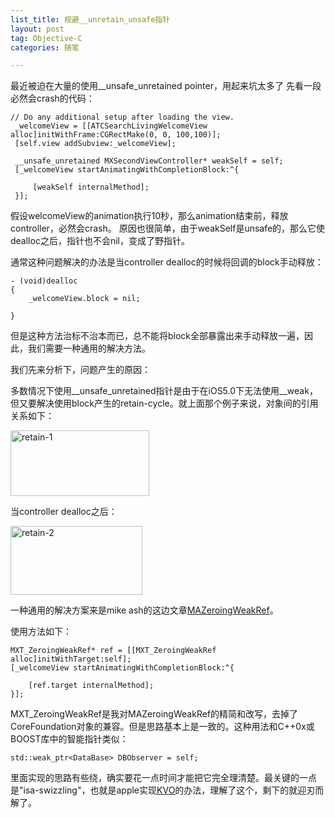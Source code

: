 ```yaml
---
list_title: 规避__unretain_unsafe指针
layout: post
tag: Objective-C
categories: 随笔

---
```



<em></em>

最近被迫在大量的使用__unsafe_unretained pointer，用起来坑太多了
先看一段必然会crash的代码：

```objc
// Do any additional setup after loading the view.
 _welcomeView = [[ATCSearchLivingWelcomeView alloc]initWithFrame:CGRectMake(0, 0, 100,100)];
 [self.view addSubview:_welcomeView];
 
 __unsafe_unretained MXSecondViewController* weakSelf = self;
 [_welcomeView startAnimatingWithCompletionBlock:^{
    
     [weakSelf internalMethod];
 }];
```

假设welcomeView的animation执行10秒，那么animation结束前，释放controller，必然会crash。
原因也很简单，由于weakSelf是unsafe的，那么它使dealloc之后，指针也不会nil，变成了野指针。

通常这种问题解决的办法是当controller dealloc的时候将回调的block手动释放：

```objc
- (void)dealloc
{
    _welcomeView.block = nil;
    
}
```

但是这种方法治标不治本而已，总不能将block全部暴露出来手动释放一遍，因此，我们需要一种通用的解决方法。

我们先来分析下，问题产生的原因：

多数情况下使用__unsafe_unretained指针是由于在iOS5.0下无法使用__weak，但又要解决使用block产生的retain-cycle。就上面那个例子来说，对象间的引用关系如下：

<a href="/assets/images/2013/11/retain-1.png"><img src="{{site.baseurl}}/assets/images/2013/11/retain-1.png" alt="retain-1" width="222" height="105" class="alignnone size-full wp-image-330" /></a>

当controller dealloc之后：

<a href="/assets/images/2013/11/retain-2.png"><img src="{{site.baseurl}}/assets/images/2013/11/retain-2.png" alt="retain-2" width="211" height="110" class="alignnone size-full wp-image-331" /></a>

一种通用的解决方案来是mike ash的这边文章<a href="http://www.mikeash.com/pyblog/friday-qa-2010-07-16-zeroing-weak-
references-in-objective-c.html">MAZeroingWeakRef</a>。

使用方法如下：

```objc 
MXT_ZeroingWeakRef* ref = [[MXT_ZeroingWeakRef alloc]initWithTarget:self];
[_welcomeView startAnimatingWithCompletionBlock:^{

    [ref.target internalMethod];
}];
```
MXT_ZeroingWeakRef是我对MAZeroingWeakRef的精简和改写，去掉了CoreFoundation对象的兼容。但是思路基本上是一致的。这种用法和C++0x或BOOST库中的智能指针类似：

```
std::weak_ptr<DataBase> DBObserver = self;
```

里面实现的思路有些绕，确实要花一点时间才能把它完全理清楚。最关键的一点是"isa-swizzling"，也就是apple实现<a href="/blog/?p=18">KVO</a>的办法，理解了这个，剩下的就迎刃而解了。

